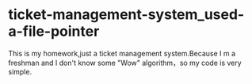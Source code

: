 # ticket-management-system_used-a-file-pointer
This is my homework,just a ticket management system.Because I m a freshman and I don't know some "Wow" algorithm，so my code is very simple.
